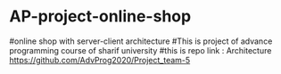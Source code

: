 # AP-project-online-shop
#online shop with server-client architecture
#This is project of advance programming course of sharif university
#this is repo link : Architecture https://github.com/AdvProg2020/Project_team-5
